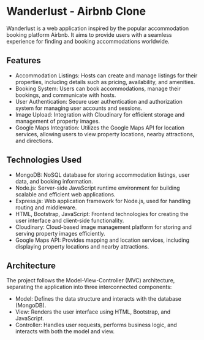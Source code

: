 # Wanderlust - Airbnb Clone

Wanderlust is a web application inspired by the popular accommodation booking platform Airbnb. It aims to provide users with a seamless experience for finding and booking accommodations worldwide.

## Features

- Accommodation Listings: Hosts can create and manage listings for their properties, including details such as pricing, availability, and amenities.
- Booking System: Users can book accommodations, manage their bookings, and communicate with hosts.
- User Authentication: Secure user authentication and authorization system for managing user accounts and sessions.
- Image Upload: Integration with Cloudinary for efficient storage and management of property images.
- Google Maps Integration: Utilizes the Google Maps API for location services, allowing users to view property locations, nearby attractions, and directions.

## Technologies Used

- MongoDB: NoSQL database for storing accommodation listings, user data, and booking information.
- Node.js: Server-side JavaScript runtime environment for building scalable and efficient web applications.
- Express.js: Web application framework for Node.js, used for handling routing and middleware.
- HTML, Bootstrap, JavaScript: Frontend technologies for creating the user interface and client-side functionality.
- Cloudinary: Cloud-based image management platform for storing and serving property images efficiently.
- Google Maps API: Provides mapping and location services, including displaying property locations and nearby attractions.

## Architecture

The project follows the Model-View-Controller (MVC) architecture, separating the application into three interconnected components:
- Model: Defines the data structure and interacts with the database (MongoDB).
- View: Renders the user interface using HTML, Bootstrap, and JavaScript.
- Controller: Handles user requests, performs business logic, and interacts with both the model and view.

